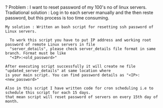 ? Problem : I want to reset password of my 100's no of linux servers.                                                                 
  Tradiational solution : Log in to each server manually and the then reste password, but this process is too time consuming.

    My solution : Written an bash script for resetting ssh password of Linux servers.

      To work this script you have to put IP address and working root password of remote Linux servers in file 
      "server_details", please check server_details file format in same branch. Format must be like 
      "<IP>:<old_password>"

    After executing script successfully it will create ne file "updated_server_details" at same location where 
    is your main script. You can find password details as "<IP>:<new_password>"
    
    Also in this script I have written code for cron scheduling i.e to schedule this script for each 15 days.
    that mean script will reset password of servers on every 15th day of month.

